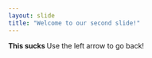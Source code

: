 ```yaml
---
layout: slide
title: "Welcome to our second slide!"
---
```

<b>This sucks </b>
Use the left arrow to go back!
